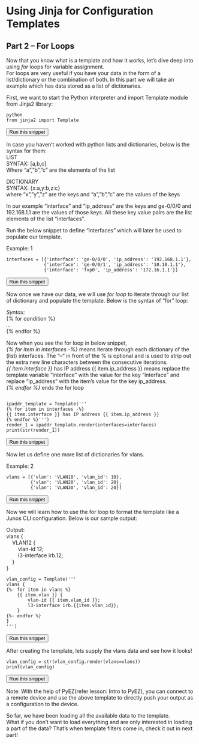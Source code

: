 # Using Jinja for Configuration Templates  
## Part 2 – For Loops 
 
Now that you know what is a template and how it works, let’s dive deep into using *for* loops for variable assignment.  
For loops are very useful if you have your data in the form of a list/dictionary or the combination of both. In this part we will take an example which has data stored as a list of dictionaries.  

First, we want to start the Python interpreter and import Template module from Jinja2 library:

```
python
from jinja2 import Template
```
<button type="button" class="btn btn-primary btn-sm" onclick="runSnippetInTab('linux1', 0)">Run this snippet</button>

In case you haven’t worked with python lists and dictionaries, below is the syntax for them:  
LIST  
SYNTAX: [a,b,c]  
Where “a”,”b”,”c” are the elements of the list  

DICTIONARY  
SYNTAX: {x:a,y:b,z:c}  
where “x”,”y”,”z” are the keys and “a”,”b”,”c” are the values of the keys

In our example “interface” and “ip_address” are the keys and ge-0/0/0 and 192.168.1.1 are the values of those keys. All these key value pairs are the list elements of the list “interfaces”.  

Run the below snippet to define “interfaces” which will later be used to populate our template.  

Example: 1  
```
interfaces = [{'interface': 'ge-0/0/0', 'ip_address': '192.168.1.1'},
              {'interface': 'ge-0/0/1', 'ip_address': '10.10.1.1'},
              {'interface': 'fxp0', 'ip_address': '172.16.1.1'}]

```
<button type="button" class="btn btn-primary btn-sm" onclick="runSnippetInTab('linux1', 1)">Run this snippet</button>

Now once we have our data, we will use *for loop* to iterate through our list of dictionary and populate the template. Below is the syntax of “for” loop:

*Syntax:*  
{% for condition %}  
*...*  
{% endfor %}


Now when you see the for loop in below snippet,  
*{% for item in interfaces -%}* means iterate through each dictionary of the (list) interfaces. The “–“ in front of the % is optional and is used to strip out the extra new line characters between the consecutive iterations.  
*{{ item.interface }}* has IP address {{ item.ip_address }} means replace the template variable “interface” with the value for the key “interface”  and replace “ip_address” with the item’s value for the key ip_address.  
*{% endfor %}* ends the for loop

```

ipaddr_template = Template('''
{% for item in interfaces -%}
{{ item.interface }} has IP address {{ item.ip_address }}
{% endfor %}''')
render_1 = ipaddr_template.render(interfaces=interfaces)
print(str(render_1))
```
<button type="button" class="btn btn-primary btn-sm" onclick="runSnippetInTab('linux1', 2)">Run this snippet</button>


Now let us define one more list of dictionaries for vlans.  

Example: 2  

```
vlans = [{'vlan': 'VLAN10', 'vlan_id': 10},
         {'vlan': 'VLAN20', 'vlan_id': 20},
         {'vlan': 'VLAN30', 'vlan_id': 20}]
```
<button type="button" class="btn btn-primary btn-sm" onclick="runSnippetInTab('linux1', 3)">Run this snippet</button>

Now we will learn how to use the for loop to format the template like a Junos CLI configuration. Below is our sample output:

Output:  
vlans {  
&nbsp;&nbsp;&nbsp;&nbsp;VLAN12 {  
&nbsp;&nbsp;&nbsp;&nbsp;&nbsp;&nbsp;&nbsp;&nbsp;vlan-id 12;  
&nbsp;&nbsp;&nbsp;&nbsp;&nbsp;&nbsp;&nbsp;&nbsp;l3-interface irb.12;  
&nbsp;&nbsp;&nbsp;&nbsp;}  
} 

```
vlan_config = Template('''
vlans {
{%- for item in vlans %}
    {{ item.vlan }} {
        vlan-id {{ item.vlan_id }};
        l3-interface irb.{{item.vlan_id}};
    }
{%- endfor %}
}
''')
```
<button type="button" class="btn btn-primary btn-sm" onclick="runSnippetInTab('linux1', 4)">Run this snippet</button>

After creating the template, lets supply the vlans data and see how it looks!
```
vlan_config = str(vlan_config.render(vlans=vlans))
print(vlan_config)
```
<button type="button" class="btn btn-primary btn-sm" onclick="runSnippetInTab('linux1', 5)">Run this snippet</button>

Note: With the help of PyEZ(refer lesson: Intro to PyEZ), you can connect to a remote device and use the above template to directly push your output as a configuration to the device.

So far, we have been loading all the available data to the template.  
What if you don’t want to load everything and are only interested in loading a part of the data? That’s when template filters come in, check it out in next part!


